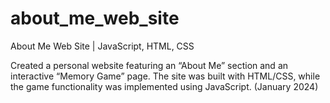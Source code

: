 # about_me_web_site
About Me Web Site | JavaScript, HTML, CSS

Created a personal website featuring an “About Me” section and an interactive “Memory Game” page. The site was built with HTML/CSS, while the game functionality was implemented using JavaScript. (January 2024)
